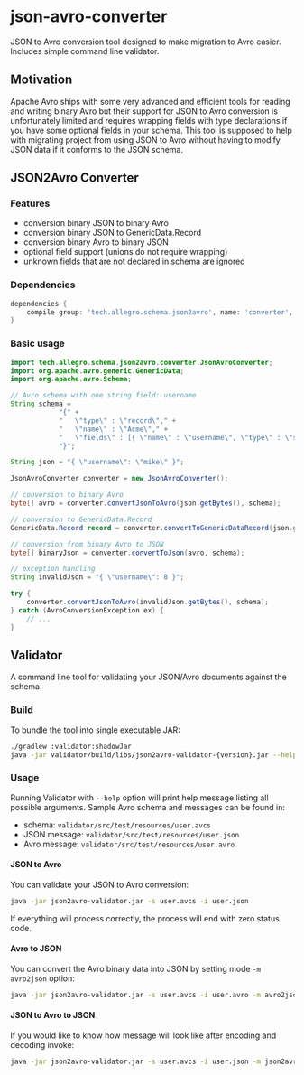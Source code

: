 # json-avro-converter

JSON to Avro conversion tool designed to make migration to Avro easier. Includes simple command line validator.

## Motivation

Apache Avro ships with some very advanced and efficient tools for reading and writing binary Avro but their support 
for JSON to Avro conversion is unfortunately limited and requires wrapping fields with type declarations if you have
some optional fields in your schema. This tool is supposed to help with migrating project from using JSON to Avro without
having to modify JSON data if it conforms to the JSON schema.

## JSON2Avro Converter

### Features

* conversion binary JSON to binary Avro
* conversion binary JSON to GenericData.Record
* conversion binary Avro to binary JSON
* optional field support (unions do not require wrapping)
* unknown fields that are not declared in schema are ignored

### Dependencies

```groovy
dependencies {
    compile group: 'tech.allegro.schema.json2avro', name: 'converter', version: '0.2.1'
}
```

### Basic usage

```java
import tech.allegro.schema.json2avro.converter.JsonAvroConverter;
import org.apache.avro.generic.GenericData;
import org.apache.avro.Schema;

// Avro schema with one string field: username
String schema =
            "{" +
            "   \"type\" : \"record\"," +
            "   \"name\" : \"Acme\"," +
            "   \"fields\" : [{ \"name\" : \"username\", \"type\" : \"string\" }]" +
            "}";

String json = "{ \"username\": \"mike\" }";

JsonAvroConverter converter = new JsonAvroConverter();

// conversion to binary Avro
byte[] avro = converter.convertJsonToAvro(json.getBytes(), schema);

// conversion to GenericData.Record
GenericData.Record record = converter.convertToGenericDataRecord(json.getBytes(), new Schema.Parser().parse(schema));

// conversion from binary Avro to JSON
byte[] binaryJson = converter.convertToJson(avro, schema);

// exception handling
String invalidJson = "{ \"username\": 8 }";    

try {
    converter.convertJsonToAvro(invalidJson.getBytes(), schema);    
} catch (AvroConversionException ex) {
    // ...
}
```

## Validator

A command line tool for validating your JSON/Avro documents against the schema.

### Build

To bundle the tool into single executable JAR:

```bash
./gradlew :validator:shadowJar
java -jar validator/build/libs/json2avro-validator-{version}.jar --help
```

### Usage

Running Validator with `--help` option will print help message listing all possible arguments.
Sample Avro schema and messages can be found in:

* schema: `validator/src/test/resources/user.avcs`
* JSON message: `validator/src/test/resources/user.json`
* Avro message: `validator/src/test/resources/user.avro`

#### JSON to Avro

You can validate your JSON to Avro conversion:
 
```bash
java -jar json2avro-validator.jar -s user.avcs -i user.json
```

If everything will process correctly, the process will end with zero status code.
 
#### Avro to JSON
 
You can convert the Avro binary data into JSON by setting mode ``-m avro2json`` option:
 
```bash
java -jar json2avro-validator.jar -s user.avcs -i user.avro -m avro2json
```

#### JSON to Avro to JSON

If you would like to know how message will look like after encoding and decoding invoke:

```bash
java -jar json2avro-validator.jar -s user.avcs -i user.json -m json2avro2json
```

